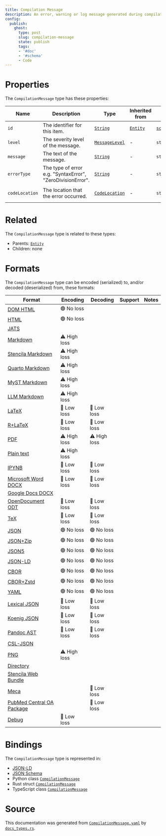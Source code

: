 ```yaml
---
title: Compilation Message
description: An error, warning or log message generated during compilation.
config:
  publish:
    ghost:
      type: post
      slug: compilation-message
      state: publish
      tags:
      - '#doc'
      - '#schema'
      - Code
---
```


# Properties

The `CompilationMessage` type has these properties:

| Name           | Description                                                | Type                                                                            | Inherited from                                                     | `JSON-LD @id`                        | Aliases                          |
| -------------- | ---------------------------------------------------------- | ------------------------------------------------------------------------------- | ------------------------------------------------------------------ | ------------------------------------ | -------------------------------- |
| `id`           | The identifier for this item.                              | [`String`](https://stencila.ghost.io/docs/reference/schema/string)              | [`Entity`](https://stencila.ghost.io/docs/reference/schema/entity) | [`schema:id`](https://schema.org/id) | -                                |
| `level`        | The severity level of the message.                         | [`MessageLevel`](https://stencila.ghost.io/docs/reference/schema/message-level) | -                                                                  | `stencila:level`                     | -                                |
| `message`      | The text of the message.                                   | [`String`](https://stencila.ghost.io/docs/reference/schema/string)              | -                                                                  | `stencila:message`                   | -                                |
| `errorType`    | The type of error e.g. "SyntaxError", "ZeroDivisionError". | [`String`](https://stencila.ghost.io/docs/reference/schema/string)              | -                                                                  | `stencila:errorType`                 | `error-type`, `error_type`       |
| `codeLocation` | The location that the error occurred.                      | [`CodeLocation`](https://stencila.ghost.io/docs/reference/schema/code-location) | -                                                                  | `stencila:codeLocation`              | `code-location`, `code_location` |

# Related

The `CompilationMessage` type is related to these types:

- Parents: [`Entity`](https://stencila.ghost.io/docs/reference/schema/entity)
- Children: none

# Formats

The `CompilationMessage` type can be encoded (serialized) to, and/or decoded (deserialized) from, these formats:

| Format                                                                              | Encoding     | Decoding     | Support | Notes |
| ----------------------------------------------------------------------------------- | ------------ | ------------ | ------- | ----- |
| [DOM HTML](https://stencila.ghost.io/docs/reference/formats/dom.html)               | 🟢 No loss    |              |         |
| [HTML](https://stencila.ghost.io/docs/reference/formats/html)                       | 🟢 No loss    |              |         |
| [JATS](https://stencila.ghost.io/docs/reference/formats/jats)                       |              |              |         |
| [Markdown](https://stencila.ghost.io/docs/reference/formats/md)                     | ⚠️ High loss |              |         |
| [Stencila Markdown](https://stencila.ghost.io/docs/reference/formats/smd)           | ⚠️ High loss |              |         |
| [Quarto Markdown](https://stencila.ghost.io/docs/reference/formats/qmd)             | ⚠️ High loss |              |         |
| [MyST Markdown](https://stencila.ghost.io/docs/reference/formats/myst)              | ⚠️ High loss |              |         |
| [LLM Markdown](https://stencila.ghost.io/docs/reference/formats/llmd)               | ⚠️ High loss |              |         |
| [LaTeX](https://stencila.ghost.io/docs/reference/formats/latex)                     | 🔷 Low loss   | 🔷 Low loss   |         |
| [R+LaTeX](https://stencila.ghost.io/docs/reference/formats/rnw)                     | 🔷 Low loss   | 🔷 Low loss   |         |
| [PDF](https://stencila.ghost.io/docs/reference/formats/pdf)                         | ⚠️ High loss | ⚠️ High loss |         |
| [Plain text](https://stencila.ghost.io/docs/reference/formats/text)                 | ⚠️ High loss |              |         |
| [IPYNB](https://stencila.ghost.io/docs/reference/formats/ipynb)                     | 🔷 Low loss   | 🔷 Low loss   |         |
| [Microsoft Word DOCX](https://stencila.ghost.io/docs/reference/formats/docx)        | 🔷 Low loss   | 🔷 Low loss   |         |
| [Google Docs DOCX](https://stencila.ghost.io/docs/reference/formats/gdocx)          |              |              |         |
| [OpenDocument ODT](https://stencila.ghost.io/docs/reference/formats/odt)            | 🔷 Low loss   | 🔷 Low loss   |         |
| [TeX](https://stencila.ghost.io/docs/reference/formats/tex)                         | 🔷 Low loss   | 🔷 Low loss   |         |
| [JSON](https://stencila.ghost.io/docs/reference/formats/json)                       | 🟢 No loss    | 🟢 No loss    |         |
| [JSON+Zip](https://stencila.ghost.io/docs/reference/formats/json.zip)               | 🟢 No loss    | 🟢 No loss    |         |
| [JSON5](https://stencila.ghost.io/docs/reference/formats/json5)                     | 🟢 No loss    | 🟢 No loss    |         |
| [JSON-LD](https://stencila.ghost.io/docs/reference/formats/jsonld)                  | 🟢 No loss    | 🟢 No loss    |         |
| [CBOR](https://stencila.ghost.io/docs/reference/formats/cbor)                       | 🟢 No loss    | 🟢 No loss    |         |
| [CBOR+Zstd](https://stencila.ghost.io/docs/reference/formats/cbor.zstd)             | 🟢 No loss    | 🟢 No loss    |         |
| [YAML](https://stencila.ghost.io/docs/reference/formats/yaml)                       | 🟢 No loss    | 🟢 No loss    |         |
| [Lexical JSON](https://stencila.ghost.io/docs/reference/formats/lexical)            | 🔷 Low loss   | 🔷 Low loss   |         |
| [Koenig JSON](https://stencila.ghost.io/docs/reference/formats/koenig)              | 🔷 Low loss   | 🔷 Low loss   |         |
| [Pandoc AST](https://stencila.ghost.io/docs/reference/formats/pandoc)               | 🔷 Low loss   | 🔷 Low loss   |         |
| [CSL-JSON](https://stencila.ghost.io/docs/reference/formats/csl)                    |              |              |         |
| [PNG](https://stencila.ghost.io/docs/reference/formats/png)                         | ⚠️ High loss |              |         |
| [Directory](https://stencila.ghost.io/docs/reference/formats/directory)             |              |              |         |
| [Stencila Web Bundle](https://stencila.ghost.io/docs/reference/formats/swb)         |              |              |         |
| [Meca](https://stencila.ghost.io/docs/reference/formats/meca)                       |              | 🔷 Low loss   |         |
| [PubMed Central OA Package](https://stencila.ghost.io/docs/reference/formats/pmcoa) |              | 🔷 Low loss   |         |
| [Debug](https://stencila.ghost.io/docs/reference/formats/debug)                     | 🔷 Low loss   |              |         |

# Bindings

The `CompilationMessage` type is represented in:

- [JSON-LD](https://stencila.org/CompilationMessage.jsonld)
- [JSON Schema](https://stencila.org/CompilationMessage.schema.json)
- Python class [`CompilationMessage`](https://github.com/stencila/stencila/blob/main/python/python/stencila/types/compilation_message.py)
- Rust struct [`CompilationMessage`](https://github.com/stencila/stencila/blob/main/rust/schema/src/types/compilation_message.rs)
- TypeScript class [`CompilationMessage`](https://github.com/stencila/stencila/blob/main/ts/src/types/CompilationMessage.ts)

# Source

This documentation was generated from [`CompilationMessage.yaml`](https://github.com/stencila/stencila/blob/main/schema/CompilationMessage.yaml) by [`docs_types.rs`](https://github.com/stencila/stencila/blob/main/rust/schema-gen/src/docs_types.rs).
